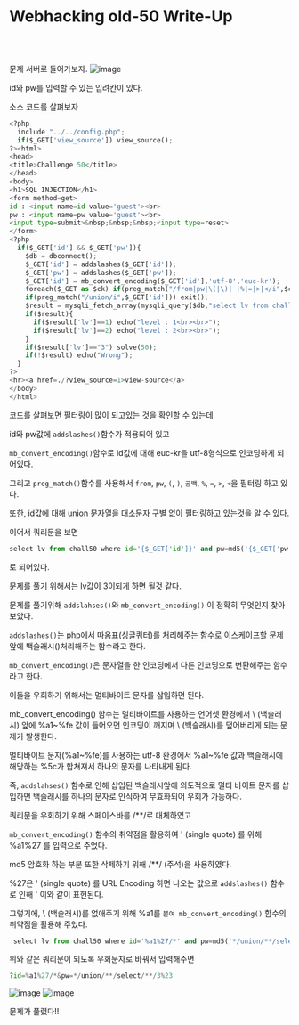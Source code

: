 <!DOCTYPE html>
<html>
<head>
        <link rel="stylesheet" type="text/css" href="sytle.css">
</head>
<body>
        <h1>Webhacking old-50 Write-Up</h1>
</body>
<br>
<br>
</html>

문제 서버로 들어가보자.
![image](https://github.com/user-attachments/assets/71272d13-92f2-4109-8066-9941665db0a7)

id와 pw를 입력할 수 있는 입려칸이 있다.

소스 코드를 살펴보자
```python
<?php
  include "../../config.php";
  if($_GET['view_source']) view_source();
?><html>
<head>
<title>Challenge 50</title>
</head>
<body>
<h1>SQL INJECTION</h1>
<form method=get>
id : <input name=id value='guest'><br>
pw : <input name=pw value='guest'><br>
<input type=submit>&nbsp;&nbsp;&nbsp;<input type=reset>
</form>
<?php
  if($_GET['id'] && $_GET['pw']){
    $db = dbconnect();
    $_GET['id'] = addslashes($_GET['id']); 
    $_GET['pw'] = addslashes($_GET['pw']);
    $_GET['id'] = mb_convert_encoding($_GET['id'],'utf-8','euc-kr');
    foreach($_GET as $ck) if(preg_match("/from|pw|\(|\)| |%|=|>|</i",$ck)) exit();
    if(preg_match("/union/i",$_GET['id'])) exit();
    $result = mysqli_fetch_array(mysqli_query($db,"select lv from chall50 where id='{$_GET['id']}' and pw=md5('{$_GET['pw']}')"));
    if($result){
      if($result['lv']==1) echo("level : 1<br><br>");
      if($result['lv']==2) echo("level : 2<br><br>");
    } 
    if($result['lv']=="3") solve(50);
    if(!$result) echo("Wrong");
  }
?>
<hr><a href=./?view_source=1>view-source</a>
</body>
</html>
```

코드를 살펴보면 필터링이 많이 되고있는 것을 확인할 수 있는데

id와 pw값에 ```addslashes()```함수가 적용되어 있고

```mb_convert_encoding()```함수로 id값에 대해 euc-kr을 utf-8형식으로 인코딩하게 되어있다.

그리고 ```preg_match()```함수를 사용해서 ```from```, ```pw```, ```(```, ```)```, ```공백```, ```%```, ```=```, ```>```, ```<```을 필터링 하고 있다.

또한, id값에 대해 union 문자열을 대소문자 구별 없이 필터링하고 있는것을 알 수 있다.

이어서 쿼리문을 보면 
```python
select lv from chall50 where id='{$_GET['id']}' and pw=md5('{$_GET['pw']}')
```
로 되어있다.

문제를 풀기 위해서는 lv값이 3이되게 하면 될것 같다. 

문제를 풀기위해 ```addslahses()```와 ```mb_convert_encoding()``` 이 정확히 무엇인지 찾아보았다.

```addslashes()```는 php에서 따옴표(싱글쿼터)를 처리해주는 함수로 이스케이프할 문제앞에 백슬래시(\)처리해주는 함수라고 한다.

```mb_convert_encoding()```은 문자열을 한 인코딩에서 다른 인코딩으로 변환해주는 함수라고 한다.

이들을 우회하기 위해서는 멀티바이트 문자를 삽입하면 된다.

mb_convert_encoding() 함수는 멀티바이트를 사용하는 언어셋 환경에서 \ (백슬래시) 앞에 %a1~%fe 값이 들어오면 인코딩이 깨지며 \ (백슬래시)를 덮어버리게 되는 문제가 발생한다.

멀티바이트 문자(%a1~%fe)를 사용하는 utf-8 환경에서 %a1~%fe 값과 백슬래시에 해당하는 %5c가 합쳐져서 하나의 문자를 나타내게 된다.

즉, ```addslahses()``` 함수로 인해 삽입된 백슬래시앞에 의도적으로 멀티 바이트 문자를 삽입하면 백슬래시를 하나의 문자로 인식하여 무효화되어 우회가 가능하다.

쿼리문을 우회하기 위해 스페이스바를 /**/로 대체하였고

```mb_convert_encoding()``` 함수의 취약점을 활용하여 ' (single quote) 를 위해 %a1%27 를 입력으로 주었다. 

md5 암호화 하는 부분 또한 삭제하기 위해 /**/ (주석)을 사용하였다. 

%27은 ' (single quote) 를 URL Encoding 하면 나오는 값으로 ```addslashes()``` 함수로 인해 \' 이와 같이 표현된다.

그렇기에, \ (백슬래시)를 없애주기 위해 %a1를 ```붙여 mb_convert_encoding()``` 함수의 취약점을 활용해 주었다.

```python
 select lv from chall50 where id='%a1%27/*' and pw=md5('*/union/**/select/**/3#')
```
위와 같은 쿼리문이 되도록 우회문자로 바꿔서 입력해주면
```python
?id=%a1%27/*&pw=*/union/**/select/**/3%23
```

![image](https://github.com/user-attachments/assets/73e9c027-6daa-4d95-9619-c510959404fe)
![image](https://github.com/user-attachments/assets/bb48ff61-855f-4210-a089-ab45b4d3ab7f)

문제가 풀렸다!!

